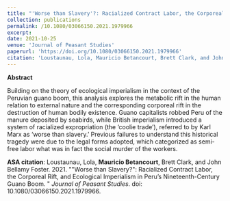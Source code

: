 ```yaml
---
title: "'Worse than Slavery'?: Racialized Contract Labor, the Corporeal Rift, and Ecological Imperialism in Peru’s Nineteenth-Century Guano Boom"
collection: publications
permalink: /10.1080/03066150.2021.1979966
excerpt: 
date: 2021-10-25
venue: 'Journal of Peasant Studies'
paperurl: 'https://doi.org/10.1080/03066150.2021.1979966' 
citation: 'Loustaunau, Lola, Mauricio Betancourt, Brett Clark, and John Bellamy Foster. 2021. &quot;Worse than Slavery?: Racialized Contract Labor, the Corporeal Rift, and Ecological Imperialism in Peru’s Nineteenth-Century Guano Boom. &quot; <i>Journal of Peasant Studies</i>. doi: 10.1080/03066150.2021.1979966'
---
```


<b>Abstract</b>

Building on the theory of ecological imperialism in the context of the Peruvian guano boom, this analysis explores the metabolic rift in the human relation to external nature and the corresponding corporeal rift in the destruction of human bodily existence. Guano capitalists robbed Peru of the manure deposited by seabirds, while British imperialism introduced a system of racialized expropriation (the ‘coolie trade’), referred to by Karl Marx as ‘worse than slavery.’ Previous failures to understand this historical tragedy were due to the legal forms adopted, which categorized as semi-free labor what was in fact the social murder of the workers.

<b>ASA citation</b>: Loustaunau, Lola, <b>Mauricio Betancourt</b>, Brett Clark, and John Bellamy Foster. 2021. &quot;"Worse than Slavery?": Racialized Contract Labor, the Corporeal Rift, and Ecological Imperialism in Peru’s Nineteenth-Century Guano Boom. &quot; <i>Journal of Peasant Studies</i>. doi: 10.1080/03066150.2021.1979966.
